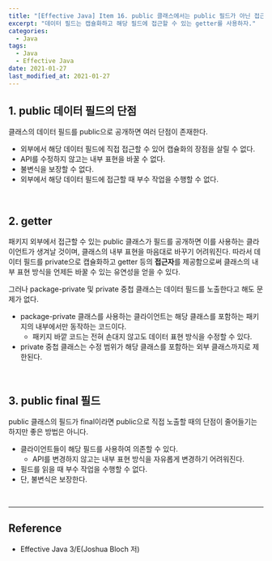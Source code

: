 ```yaml
---
title: "[Effective Java] Item 16. public 클래스에서는 public 필드가 아닌 접근자 메서드를 사용하라"
excerpt: "데이터 필드는 캡슐화하고 해당 필드에 접근할 수 있는 getter를 사용하자."
categories:
  - Java
tags:
  - Java
  - Effective Java
date: 2021-01-27
last_modified_at: 2021-01-27
---
```


## 1. public 데이터 필드의 단점

클래스의 데이터 필드를 public으로 공개하면 여러 단점이 존재한다.

* 외부에서 해당 데이터 필드에 직접 접근할 수 있어 캡슐화의 장점을 살릴 수 없다.
* API를 수정하지 않고는 내부 표현을 바꿀 수 없다.
* 불변식을 보장할 수 없다.
* 외부에서 해당 데이터 필드에 접근할 때 부수 작업을 수행할 수 없다.

<br>

## 2. getter

패키지 외부에서 접근할 수 있는 public 클래스가 필드를 공개하면 이를 사용하는 클라이언트가 생겨날 것이며, 클래스의 내부 표현을 마음대로 바꾸기 어려워진다. 따라서 데이터 필드를 private으로 캡슐화하고 getter 등의 **접근자**를 제공함으로써 클래스의 내부 표현 방식을 언제든 바꿀 수 있는 유연성을 얻을 수 있다.

그러나 package-private 및 private 중첩 클래스는 데이터 필드를 노출한다고 해도 문제가 없다.

* package-private 클래스를 사용하는 클라이언트는 해당 클래스를 포함하는 패키지의 내부에서만 동작하는 코드이다.
  * 패키지 바깥 코드는 전혀 손대지 않고도 데이터 표현 방식을 수정할 수 있다.
* private 중첩 클래스는 수정 범위가 해당 클래스를 포함하는 외부 클래스까지로 제한된다.

<br>

## 3. public final 필드

public 클래스의 필드가 final이라면 public으로 직접 노출할 때의 단점이 줄어들기는 하지만 좋은 방법은 아니다.

* 클라이언트들이 해당 필드를 사용하여 의존할 수 있다.
  * API를 변경하지 않고는 내부 표현 방식을 자유롭게 변경하기 어려워진다.
* 필드를 읽을 때 부수 작업을 수행할 수 없다.
* 단, 불변식은 보장한다.

<br>

---

## Reference

* Effective Java 3/E(Joshua Bloch 저)
